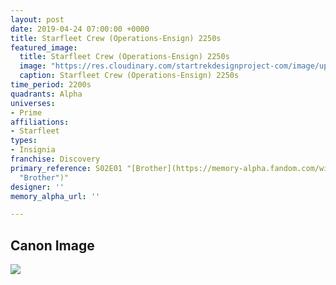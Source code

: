 ```yaml
---
layout: post
date: 2019-04-24 07:00:00 +0000
title: Starfleet Crew (Operations-Ensign) 2250s
featured_image:
  title: Starfleet Crew (Operations-Ensign) 2250s
  image: "https://res.cloudinary.com/startrekdesignproject-com/image/upload/v1556134476/StarfleetCrew_Operations-Ensign-2250s.png"
  caption: Starfleet Crew (Operations-Ensign) 2250s
time_period: 2200s
quadrants: Alpha
universes:
- Prime
affiliations:
- Starfleet
types:
- Insignia
franchise: Discovery
primary_reference: S02E01 "[Brother](https://memory-alpha.fandom.com/wiki/Brother
  "Brother")"
designer: ''
memory_alpha_url: ''

---
```

## Canon Image

![](https://res.cloudinary.com/startrekdesignproject-com/image/upload/v1556134476/DSC2x1-EngineeringEnsign.jpg)